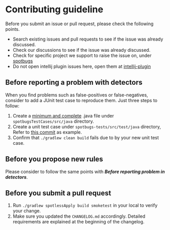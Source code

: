 # Contributing guideline

Before you submit an issue or pull request, please check the following points.

* Search existing issues and pull requests to see if the issue was already discussed.
* Check our discussions to see if the issue was already discussed.
* Check for specific project we support to raise the issue on, under [spotbugs](https://github.com/spotbugs)
* Do not open intellij plugin issues here, open them at [intellij-plugin](https://github.com/JetBrains/spotbugs-intellij-plugin)

## Before reporting a problem with detectors

When you find problems such as false-positives or false-negatives, consider to add a JUnit test case to reproduce them.
Just three steps to follow:

1. Create a [minimum and complete](http://stackoverflow.com/help/mcve) .java file under `spotbugsTestCases/src/java` directory.
2. Create a unit test case under `spotbugs-tests/src/test/java` directory, Refer to [this commit](https://github.com/spotbugs/spotbugs/commit/c05c0f029c7ae4874791fddbd6e954c5908b80ff) as example.
3. Confirm that `./gradlew clean build` fails due to by your new unit test case.

## Before you propose new rules

Please consider to follow the same points with ***Before reporting problem in detectors***.

## Before you submit a pull request

1. Run `./gradlew spotlessApply build smoketest` in your local to verify your change.
2. Make sure you updated the `CHANGELOG.md` accordingly. Detailed requirements are explained at the beginning of the changelog.
